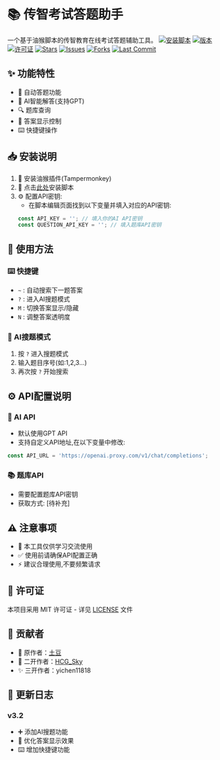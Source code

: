 # 📚 传智考试答题助手

一个基于油猴脚本的传智教育在线考试答题辅助工具。
[![安装脚本](https://img.shields.io/badge/Greasy_Fork-安装脚本-66AA11?style=flat-square&logo=tampermonkey)](https://greasyfork.org/zh-CN/scripts/518464-传智考试答题-支持选填)
[![版本](https://img.shields.io/badge/版本-v3.3-blue?style=flat-square)](https://greasyfork.org/zh-CN/scripts/518464-传智考试答题-支持选填)
[![许可证](https://img.shields.io/badge/许可证-MIT-yellow?style=flat-square)](LICENSE)
[![Stars](https://img.shields.io/github/stars/yichen11818/stu_ityxb?style=flat-square)](https://github.com/yichen11818/stu_ityxb/stargazers)
[![Issues](https://img.shields.io/github/issues/yichen11818/stu_ityxb?style=flat-square)](https://github.com/yichen11818/stu_ityxb/issues)
[![Forks](https://img.shields.io/github/forks/yichen11818/stu_ityxb?style=flat-square)](https://github.com/yichen11818/stu_ityxb/network)
[![Last Commit](https://img.shields.io/github/last-commit/yichen11818/stu_ityxb?style=flat-square)](https://github.com/yichen11818/stu_ityxb/commits)
## ✨ 功能特性

- 🤖 自动答题功能
- 🧠 AI智能解答(支持GPT)
- 🔍 题库查询
- 👀 答案显示控制
- ⌨️ 快捷键操作

## 📥 安装说明

1. 🔧 安装油猴插件(Tampermonkey)
2. 💾 点击[此处]()安装脚本
3. ⚙️ 配置API密钥:
   - 在脚本编辑页面找到以下变量并填入对应的API密钥:
   ```javascript
   const API_KEY = ''; // 填入你的AI API密钥
   const QUESTION_API_KEY = ''; // 填入题库API密钥
   ```

## 📖 使用方法

### ⌨️ 快捷键
- `~` : 自动搜索下一题答案
- `?` : 进入AI搜题模式
- `M` : 切换答案显示/隐藏
- `N` : 调整答案透明度

### 🤖 AI搜题模式
1. 按 `?` 进入搜题模式
2. 输入题目序号(如:1,2,3...)
3. 再次按 `?` 开始搜索

## ⚙️ API配置说明

### 🤖 AI API
- 默认使用GPT API
- 支持自定义API地址,在以下变量中修改:
```javascript
const API_URL = 'https://openai.proxy.com/v1/chat/completions';
```

### 📚 题库API
- 需要配置题库API密钥
- 获取方式: [待补充]

## ⚠️ 注意事项

- 📝 本工具仅供学习交流使用
- ✅ 使用前请确保API配置正确
- ⚡ 建议合理使用,不要频繁请求

## 📄 许可证

本项目采用 MIT 许可证 - 详见 [LICENSE](LICENSE) 文件

## 👥 贡献者

- 🥔 原作者：[土豆](https://greasyfork.org/zh-CN/users/733754-xiaobaidadada)
- 🌟 二开作者：[HCG_Sky](https://greasyfork.org/zh-CN/users/996508-hcg-sky)
- ✨ 三开作者：yichen11818

## 📝 更新日志

### v3.2
- ➕ 添加AI搜题功能
- 🔄 优化答案显示效果
- ⌨️ 增加快捷键功能